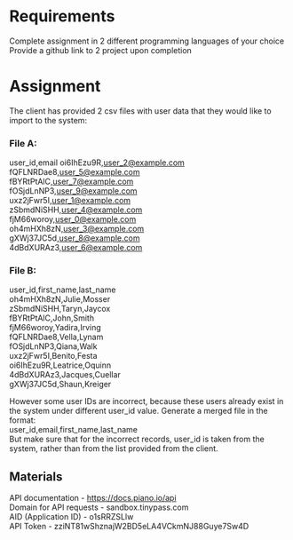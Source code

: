 # Requirements
Complete assignment in 2 different programming languages of your choice
Provide a github link to 2 project upon completion

# Assignment
The client has provided 2 csv files with user data that they would like to import to the system:
### File A:
user_id,email
oi6IhEzu9R,user_2@example.com  
fQFLNRDae8,user_5@example.com  
fBYRtPtAlC,user_7@example.com  
fOSjdLnNP3,user_9@example.com  
uxz2jFwr5I,user_1@example.com  
zSbmdNiSHH,user_4@example.com  
fjM66woroy,user_0@example.com  
oh4mHXh8zN,user_3@example.com  
gXWj37JC5d,user_8@example.com  
4dBdXURAz3,user_6@example.com

### File B:
user_id,first_name,last_name  
oh4mHXh8zN,Julie,Mosser  
zSbmdNiSHH,Taryn,Jaycox  
fBYRtPtAlC,John,Smith  
fjM66woroy,Yadira,Irving  
fQFLNRDae8,Vella,Lynam  
fOSjdLnNP3,Qiana,Walk  
uxz2jFwr5I,Benito,Festa  
oi6IhEzu9R,Leatrice,Oquinn  
4dBdXURAz3,Jacques,Cuellar  
gXWj37JC5d,Shaun,Kreiger

However some user IDs are incorrect, because these users already exist in the system under different user_id value. Generate a merged file in the format:  
user_id,email,first_name,last_name  
But make sure that for the incorrect records, user_id is taken from the system, rather than from the list provided from the client.

## Materials
API documentation - https://docs.piano.io/api  
Domain for API requests - sandbox.tinypass.com  
AID (Application ID) - o1sRRZSLlw  
API Token - zziNT81wShznajW2BD5eLA4VCkmNJ88Guye7Sw4D
